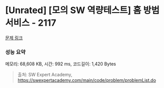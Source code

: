 # [Unrated] [모의 SW 역량테스트] 홈 방범 서비스 - 2117 

[문제 링크](https://swexpertacademy.com/main/code/problem/problemDetail.do?contestProbId=AV5V61LqAf8DFAWu) 

### 성능 요약

메모리: 68,608 KB, 시간: 992 ms, 코드길이: 1,420 Bytes



> 출처: SW Expert Academy, https://swexpertacademy.com/main/code/problem/problemList.do